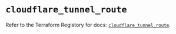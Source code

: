 # `cloudflare_tunnel_route`

Refer to the Terraform Registory for docs: [`cloudflare_tunnel_route`](https://www.terraform.io/docs/providers/cloudflare/r/tunnel_route).
